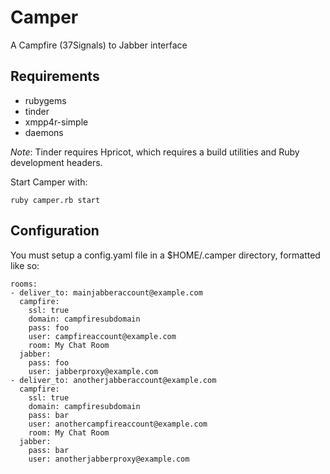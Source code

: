 # Camper

A Campfire (37Signals) to Jabber interface

## Requirements

- rubygems
- tinder
- xmpp4r-simple
- daemons

*Note*: Tinder requires Hpricot, which requires a build utilities and Ruby
development headers.

Start Camper with:

    ruby camper.rb start

## Configuration

You must setup a config.yaml file in a $HOME/.camper directory, formatted like so:

    rooms: 
    - deliver_to: mainjabberaccount@example.com
      campfire: 
        ssl: true
        domain: campfiresubdomain 
        pass: foo
        user: campfireaccount@example.com 
        room: My Chat Room
      jabber: 
        pass: foo
        user: jabberproxy@example.com
    - deliver_to: anotherjabberaccount@example.com
      campfire: 
        ssl: true
        domain: campfiresubdomain 
        pass: bar
        user: anothercampfireaccount@example.com 
        room: My Chat Room
      jabber: 
        pass: bar
        user: anotherjabberproxy@example.com

